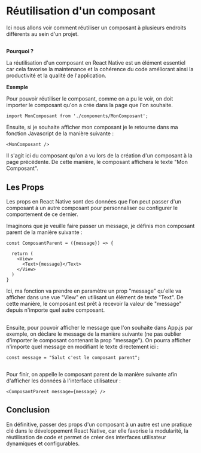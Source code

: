 # Réutilisation d'un composant

Ici nous allons voir comment réutiliser un composant à plusieurs endroits différents au sein d'un projet.

##

**Pourquoi ?**

La réutilisation d'un composant en React Native est un élément essentiel car cela favorise la maintenance et la cohérence du code améliorant ainsi la productivité et la qualité de l'application.

**Exemple**

Pour pouvoir réutiliser le composant, comme on a pu le voir, on doit importer le composant qu'on a crée dans la page que l'on souhaite. 

```
import MonComposant from './components/MonComposant';
```

Ensuite, si je souhaite afficher mon composant je le retourne dans ma fonction Javascript de la manière suivante : 
```
<MonComposant />
```
Il s'agit ici du composant qu'on a vu lors de la création d'un composant à la page précédente. De cette manière, le composant affichera le texte "Mon Composant".

## Les Props

Les props en React Native sont des données que l'on peut passer d'un composant à un autre composant pour personnaliser ou configurer le comportement de ce dernier.

Imaginons que je veuille faire passer un message, je définis mon composant parent de la manière suivante : 
```
const ComposantParent = ({message}) => {
  
  return (
    <View>
      <Text>{message}</Text>
    </View>
  )
}
```
Ici, ma fonction va prendre en paramètre un prop "message" qu'elle va afficher dans une vue "View" en utilisant un élément de texte "Text". De cette manière, le composant est prêt à recevoir la valeur de "message" depuis n'importe quel autre composant.

##
Ensuite, pour pouvoir afficher le message que l'on souhaite dans App.js par exemple, on déclare le message de la manière suivante (ne pas oublier d'importer le composant contenant la prop "message"). On pourra afficher n'importe quel message en modifiant le texte directement ici :
```
const message = "Salut c'est le composant parent";
```

##
Pour finir, on appelle le composant parent de la manière suivante afin d'afficher les données à l'interface utilisateur : 
```
<ComposantParent message={message} />
```
## Conclusion

En définitive, passer des props d'un composant à un autre est une pratique clé dans le développement React Native, car elle favorise la modularité, la réutilisation de code et permet de créer des interfaces utilisateur dynamiques et configurables.

